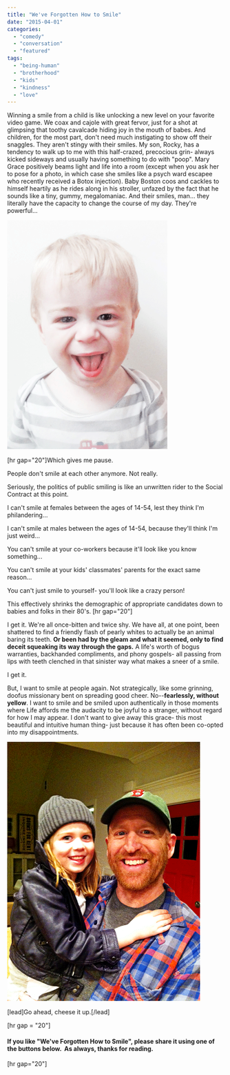 ```yaml
---
title: "We've Forgotten How to Smile"
date: "2015-04-01"
categories: 
  - "comedy"
  - "conversation"
  - "featured"
tags: 
  - "being-human"
  - "brotherhood"
  - "kids"
  - "kindness"
  - "love"
---
```


Winning a smile from a child is like unlocking a new level on your favorite video game. We coax and cajole with great fervor, just for a shot at glimpsing that toothy cavalcade hiding joy in the mouth of babes. And children, for the most part, don't need much instigating to show off their snaggles. They aren't stingy with their smiles. My son, Rocky, has a tendency to walk up to me with this half-crazed, precocious grin- always kicked sideways and usually having something to do with "poop". Mary Grace positively beams light and life into a room (except when you ask her to pose for a photo, in which case she smiles like a psych ward escapee who recently received a Botox injection). Baby Boston coos and cackles to himself heartily as he rides along in his stroller, unfazed by the fact that he sounds like a tiny, gummy, megalomaniac. And their smiles, man... they literally have the capacity to change the course of my day. They're powerful...

[![Boston-pic-use](images/Boston-pic-use.png)](http://www.thedadissues.com/wp-content/uploads/2015/03/Boston-pic-use.png)[](http://www.thedadissues.com/wp-content/uploads/2015/03/Boston-pic.png)

\[hr gap="20"\]Which gives me pause.

People don't smile at each other anymore. Not really.

Seriously, the politics of public smiling is like an unwritten rider to the Social Contract at this point.

I can't smile at females between the ages of 14-54, lest they think I'm philandering...

I can't smile at males between the ages of 14-54, because they'll think I'm just weird...

You can't smile at your co-workers because it'll look like you know something...

You can't smile at your kids' classmates' parents for the exact same reason...

You can't just smile to yourself- you'll look like a crazy person!

This effectively shrinks the demographic of appropriate candidates down to babies and folks in their 80's. \[hr gap="20"\]

I get it. We're all once-bitten and twice shy. We have all, at one point, been shattered to find a friendly flash of pearly whites to actually be an animal baring its teeth. **Or been had by the gleam and what it seemed, only to find deceit squeaking its way through the gaps.** A life's worth of bogus warranties, backhanded compliments, and phony gospels- all passing from lips with teeth clenched in that sinister way what makes a sneer of a smile.

I get it.

But, I want to smile at people again. Not strategically, like some grinning, doofus missionary bent on spreading good cheer. No--**fearlessly, without yellow**. I want to smile and be smiled upon authentically in those moments where Life affords me the audacity to be joyful to a stranger, without regard for how I may appear. I don't want to give away this grace- this most beautiful and intuitive human thing- just because it has often been co-opted into my disappointments.

[![smiling-mugs](images/smiling-mugs.png)](http://www.thedadissues.com/wp-content/uploads/2015/03/smiling-mugs.png)

\[lead\]Go ahead, cheese it up.\[/lead\]

\[hr gap = "20"\]

#### If you like "We've Forgotten How to Smile", please share it using one of the buttons below.  As always, thanks for reading.

\[hr gap="20"\]
